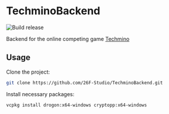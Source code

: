 # TechminoBackend

![Build release](https://github.com/26F-Studio/TechminoBackend/workflows/Build%20release/badge.svg?branch=main)

Backend for the online competing game [Techmino](https://github.com/26F-Studio/Techmino0.12)

## Usage

Clone the project:

```bash
git clone https://github.com/26F-Studio/TechminoBackend.git
```

Install necessary packages:

```
vcpkg install drogon:x64-windows cryptopp:x64-windows
```
